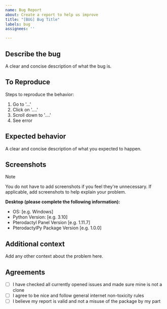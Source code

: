 ```yaml
---
name: Bug Report
about: Create a report to help us improve
title: "[BUG] Bug Title"
labels: bug
assignees: ''

---
```


## Describe the bug
A clear and concise description of what the bug is.

## To Reproduce
Steps to reproduce the behavior:
1. Go to '...'
2. Click on '....'
3. Scroll down to '....'
4. See error

## Expected behavior
A clear and concise description of what you expected to happen.

## Screenshots
> [!NOTE]
> You do not have to add screenshots if you feel they're unnecessary. 
If applicable, add screenshots to help explain your problem.

**Desktop (please complete the following information):**
- OS: [e.g. Windows]
- Python Version: [e.g. 3.10]
- Pterodactyl Panel Version [e.g. 1.11.7]
- PterodactylPy Package Version [e.g. 1.0.0]

## Additional context
Add any other context about the problem here.

## Agreements
- [ ] I have checked all currently opened issues and made sure mine is not a clone
- [ ] I agree to be nice and follow general internet non-toxicity rules
- [ ] I believe my report is valid and not a misuse of the package by my part
